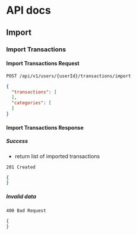 # API docs

## Import

### Import Transactions

#### Import Transactions Request

```http request
POST /api/v1/users/{userId}/transactions/import
```

```json
{
  "transactions": [
  ],
  "categories": [
  ]
}
```

#### Import Transactions Response

##### Success
- return list of imported transactions

```http request
201 Created
```

```json
{
}
```

##### Invalid data

```http request
400 Bad Request
```

```json
{
}
```